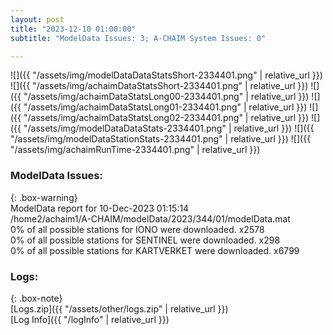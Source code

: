 ```yaml
---
layout: post
title: "2023-12-10 01:00:00"
subtitle: "ModelData Issues: 3; A-CHAIM System Issues: 0"

---
```


![]({{ "/assets/img/modelDataDataStatsShort-2334401.png" | relative_url }})
![]({{ "/assets/img/achaimDataStatsShort-2334401.png" | relative_url }})
![]({{ "/assets/img/achaimDataStatsLong00-2334401.png" | relative_url }})
![]({{ "/assets/img/achaimDataStatsLong01-2334401.png" | relative_url }})
![]({{ "/assets/img/achaimDataStatsLong02-2334401.png" | relative_url }})
![]({{ "/assets/img/modelDataDataStats-2334401.png" | relative_url }})
![]({{ "/assets/img/modelDataStationStats-2334401.png" | relative_url }})
![]({{ "/assets/img/achaimRunTime-2334401.png" | relative_url }})


### ModelData Issues:  
  
{: .box-warning}  
 ModelData report for 10-Dec-2023 01:15:14   
 /home2/achaim1/A-CHAIM/modelData/2023/344/01/modelData.mat   
 0% of all possible stations for IONO were downloaded. x2578   
 0% of all possible stations for SENTINEL were downloaded. x298   
 0% of all possible stations for KARTVERKET were downloaded. x6799   
  


### Logs:  
  
{: .box-note}  
[Logs.zip]({{ "/assets/other/logs.zip" | relative_url }})  
[Log Info]({{ "/logInfo" | relative_url }})  

